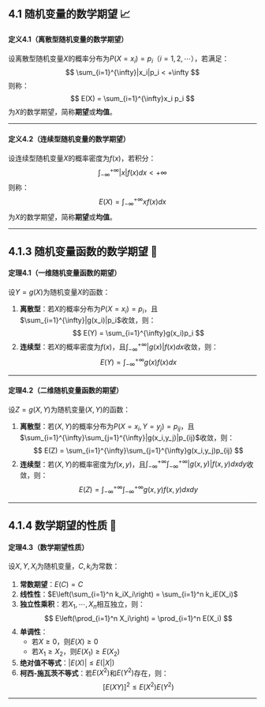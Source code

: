 ## 4.1 随机变量的数学期望 📈

#### **定义4.1（离散型随机变量的数学期望）**  
设离散型随机变量$X$的概率分布为$P(X=x_i)=p_i$（$i=1,2,\cdots$），若满足：
$$
\sum_{i=1}^{\infty}|x_i|p_i < +\infty
$$
则称：
$$
E(X) = \sum_{i=1}^{\infty}x_i p_i
$$
为$X$的数学期望，简称**期望**或**均值**。

---

#### **定义4.2（连续型随机变量的数学期望）**  
设连续型随机变量$X$的概率密度为$f(x)$，若积分：
$$
\int_{-\infty}^{+\infty}|x|f(x)dx < +\infty
$$
则称：
$$
E(X) = \int_{-\infty}^{+\infty}xf(x)dx
$$
为$X$的数学期望，简称**期望**或**均值**。

---

## 4.1.3 随机变量函数的数学期望 📐

#### **定理4.1（一维随机变量函数的期望）**  
设$Y=g(X)$为随机变量$X$的函数：
1. **离散型**：若$X$的概率分布为$P(X=x_i)=p_i$，且$\sum_{i=1}^{\infty}|g(x_i)|p_i$收敛，则：
   $$
   E(Y) = \sum_{i=1}^{\infty}g(x_i)p_i
   $$
2. **连续型**：若$X$的概率密度为$f(x)$，且$\int_{-\infty}^{+\infty}|g(x)|f(x)dx$收敛，则：
   $$
   E(Y) = \int_{-\infty}^{+\infty}g(x)f(x)dx
   $$

---

#### **定理4.2（二维随机变量函数的期望）**  
设$Z=g(X,Y)$为随机变量$(X,Y)$的函数：
1. **离散型**：若$(X,Y)$的概率分布为$P(X=x_i,Y=y_j)=p_{ij}$，且$\sum_{i=1}^{\infty}\sum_{j=1}^{\infty}|g(x_i,y_j)|p_{ij}$收敛，则：
   $$
   E(Z) = \sum_{i=1}^{\infty}\sum_{j=1}^{\infty}g(x_i,y_j)p_{ij}
   $$
2. **连续型**：若$(X,Y)$的概率密度为$f(x,y)$，且$\int_{-\infty}^{+\infty}\int_{-\infty}^{+\infty}|g(x,y)|f(x,y)dxdy$收敛，则：
   $$
   E(Z) = \int_{-\infty}^{+\infty}\int_{-\infty}^{+\infty}g(x,y)f(x,y)dxdy
   $$

---

## 4.1.4 数学期望的性质 🔧

#### **定理4.3（数学期望性质）**  
设$X,Y,X_i$为随机变量，$C,k_i$为常数：
1. **常数期望**：$E(C)=C$  
2. **线性性**：$E\left(\sum_{i=1}^n k_iX_i\right) = \sum_{i=1}^n k_iE(X_i)$  
3. **独立性乘积**：若$X_1,\cdots,X_n$相互独立，则：
   $$
   E\left(\prod_{i=1}^n X_i\right) = \prod_{i=1}^n E(X_i)
   $$
4. **单调性**：
   - 若$X \geq 0$，则$E(X) \geq 0$  
   - 若$X_1 \geq X_2$，则$E(X_1) \geq E(X_2)$  
5. **绝对值不等式**：$|E(X)| \leq E(|X|)$  
6. **柯西-施瓦茨不等式**：若$E(X^2)$和$E(Y^2)$存在，则：
   $$
   [E(XY)]^2 \leq E(X^2)E(Y^2)
   $$

---
